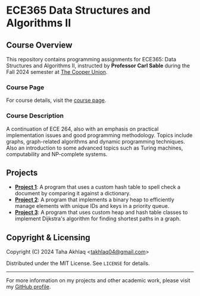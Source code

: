 # ECE365 Data Structures and Algorithms II

## Course Overview
This repository contains programming assignments for ECE365: Data Structures and Algorithms II, instructed by **Professor Carl Sable** during the Fall 2024 semester at [The Cooper Union](http://www.cooper.edu).

### Course Page
For course details, visit the [course page](http://faculty.cooper.edu/sable2/courses/fall2024/ece365/).

### Course Description
A continuation of ECE 264, also with an emphasis on practical implementation issues and good programming methodology. Topics include graphs, graph-related algorithms and dynamic programming techniques. Also an introduction to some advanced topics such as Turing machines, computability and NP-complete systems.

## Projects
- **[Project 1](Project1%3A%20SpellCheck/)**: A program that uses a custom hash table to spell check a document by comparing it against a dictionary.
- **[Project 2](Project2%3A%20UseHeap/)**: A program that implements a binary heap to efficiently manage elements with unique IDs and keys in a priority queue.
- **[Project 3](Project3%3A%20Dijkstra/)**: A program that uses custom heap and hash table classes to implement Dijkstra's algorithm for finding shortest paths in a graph.

## Copyright & Licensing
Copyright (C) 2024 Taha Akhlaq <[takhlaq04@gmail.com](mailto:takhlaq04@gmail.com)>

Distributed under the MIT License. See `LICENSE` for details.

---

For more information on my projects and other academic work, please visit my [GitHub profile](https://github.com/TahaAkhlaq).
